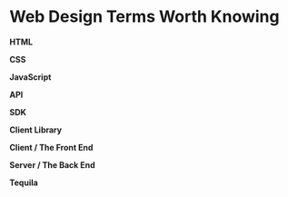 
# Web Design Terms Worth Knowing

**HTML**

**CSS**

**JavaScript**

**API**

**SDK**

**Client Library**

**Client / The Front End**

**Server / The Back End**

**Tequila**
